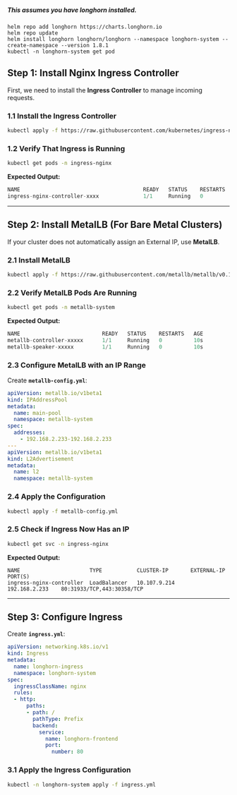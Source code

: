 ##### This assumes you have longhorn installed.
```
helm repo add longhorn https://charts.longhorn.io
helm repo update
helm install longhorn longhorn/longhorn --namespace longhorn-system --create-namespace --version 1.8.1
kubectl -n longhorn-system get pod
```
## Step 1: Install Nginx Ingress Controller

First, we need to install the **Ingress Controller** to manage incoming requests.

### 1.1 Install the Ingress Controller

```sh
kubectl apply -f https://raw.githubusercontent.com/kubernetes/ingress-nginx/controller-v1.9.4/deploy/static/provider/cloud/deploy.yaml
```

### 1.2 Verify That Ingress is Running

```sh
kubectl get pods -n ingress-nginx
```

**Expected Output:**

```sql
NAME                                       READY   STATUS    RESTARTS   AGE
ingress-nginx-controller-xxxx              1/1     Running   0          30s
```

---

## Step 2: Install MetalLB (For Bare Metal Clusters)

If your cluster does not automatically assign an External IP, use **MetalLB**.

### 2.1 Install MetalLB

```sh
kubectl apply -f https://raw.githubusercontent.com/metallb/metallb/v0.13.12/config/manifests/metallb-native.yaml
```

### 2.2 Verify MetalLB Pods Are Running

```sh
kubectl get pods -n metallb-system
```

**Expected Output:**

```sql
NAME                          READY   STATUS    RESTARTS   AGE
metallb-controller-xxxxx      1/1     Running   0          10s
metallb-speaker-xxxxx         1/1     Running   0          10s
```

### 2.3 Configure MetalLB with an IP Range

Create **`metallb-config.yml`**:

```yaml
apiVersion: metallb.io/v1beta1
kind: IPAddressPool
metadata:
  name: main-pool
  namespace: metallb-system
spec:
  addresses:
    - 192.168.2.233-192.168.2.233
---
apiVersion: metallb.io/v1beta1
kind: L2Advertisement
metadata:
  name: l2
  namespace: metallb-system
```

### 2.4 Apply the Configuration

```sh
kubectl apply -f metallb-config.yml
```

### 2.5 Check if Ingress Now Has an IP

```sh
kubectl get svc -n ingress-nginx
```

**Expected Output:**

```pgsql
NAME                      TYPE           CLUSTER-IP       EXTERNAL-IP      PORT(S)
ingress-nginx-controller  LoadBalancer   10.107.9.214     192.168.2.233    80:31933/TCP,443:30358/TCP
```

---

## Step 3: Configure Ingress

Create **`ingress.yml`**:

```yaml
apiVersion: networking.k8s.io/v1
kind: Ingress
metadata:
  name: longhorn-ingress
  namespace: longhorn-system
spec:
  ingressClassName: nginx
  rules:
  - http:
      paths:
      - path: /
        pathType: Prefix
        backend:
          service:
            name: longhorn-frontend
            port:
              number: 80
```

### 3.1 Apply the Ingress Configuration

```sh
kubectl -n longhorn-system apply -f ingress.yml
```